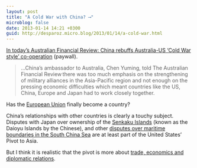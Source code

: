 ```yaml
---
layout: post
title: "A Cold War with China? ⟶"
microblog: false
date: 2013-01-14 14:21 +0300
guid: http://desparoz.micro.blog/2013/01/14/a-cold-war.html
---
```

<p><a href="http://www.afr.com/p/national/china_rebuffs_australia_us_cold_UzSTlcvhihWAIv9c0iPeoO">In today’s Australian Financial Review: China rebuffs Australia-US ‘Cold War style’ co-operation</a> (paywall).
<blockquote>…China’s ambassador to Australia, Chen Yu­ming, told The Australian Financial Review there was too much emphasis on the strengthening of military alliances in the Asia-Pacific region and not enough on the pressing economic difficulties which meant countries like the US, China, Europe and Japan had to work closely together.</p></blockquote>
<p>Has the <a href="http://en.wikipedia.org/wiki/European_Union">European Union</a> finally become a country?</p>
<p>China’s relationships with other countries is clearly a touchy subject. Disputes with Japan over ownership of the <a href="http://en.wikipedia.org/wiki/Senkaku_Islands_dispute">Senkaku Islands</a> (known as the Daioyu Islands by the Chinese), and other <a href="http://en.wikipedia.org/wiki/Territorial_disputes_in_the_South_China_Sea">disputes over maritime boundaries in the South China Sea</a> are at least part of the United States’ Pivot to Asia.</p>
<p>But I think it is realistic that the pivot is more about <a href="http://www.scmp.com/comment/insight-opinion/article/1106840/military-weakest-link-us-pivot-asia">trade, economics and diplomatic relations</a>.</p>
